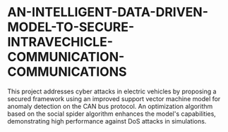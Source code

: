 # AN-INTELLIGENT-DATA-DRIVEN-MODEL-TO-SECURE-INTRAVECHICLE-COMMUNICATION-COMMUNICATIONS
This project addresses cyber attacks in electric vehicles by proposing a secured framework using an improved support vector machine model for anomaly detection on the CAN bus protocol. An optimization algorithm based on the social spider algorithm enhances the model's capabilities, demonstrating high performance against DoS attacks in simulations.
